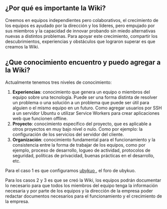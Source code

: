 <!-- TITLE: Bienvenido a la Wiki de ubykuo -->
<!-- SUBTITLE: El objetivo principal de la Wiki es compartir conocimiento entre los equipos de desarrollo, así como entre los equipos de desarrollo y los de ventas, administración, etc. -->

## ¿Por qué es importante la Wiki?
Creemos en equipos independientes pero colaborativos, el crecimiento de los equipos es ayudado por la dirección y los líderes, pero empujado por sus miembros y la capacidad de innovar probando sin miedo alternativas nuevas a distintos problemas.
Para apoyar este crecimiento, compartir los descubrimientos, experiencias y obstáculos que lograron superar es que creamos la Wiki.

## ¿Que conocimiento encuentro y puedo agregar a la Wiki?
Actualmente tenemos tres niveles de conocimiento:

1. **Experiencias**: conocimiento que genera un equipo o miembros del equipo sobre una tecnología. Puede ser una forma distinta de resolver un problema o una solución a un problema que puede ser útil para alguien o el mismo equipo en un futuro. Como agregar usuarios por SSH a un servidor Ubuntu o utilizar Service Workers para crear aplicaciones web que funcionen offline.
2. **Proyecto**: conocimiento específico del proyecto, que es aplicable a otros proyectos en muy bajo nivel o nulo. Como por ejemplo: la configuración de los servicios del servidor del cliente. 
3. **Organización**: conocimiento fundamental para el funcionamiento y la consistencia entre la forma de trabajar de los equipos, como por ejemplo, proceso de desarrollo, logueo de actividad, protocolos de seguridad, políticas de privacidad, buenas prácticas en el desarrollo, etc.

Para el caso 1 es que configuramos [ubykuo </devs>](https://forum.ubykuo.com), el foro de ubykuo.

Para  los casos 2 y 3 es que se creó la Wiki, los equipos podrán documentar lo necesario para que todos los miembros del equipo tenga la información necesaria y por parte de los equipos y la dirección de la empresa poder redactar documentos necesarios para el funcionamiento y el crecimiento de la empresa.
